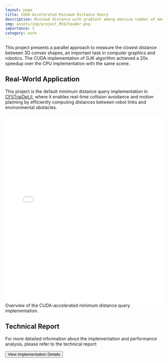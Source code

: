 ```yaml
---
layout: page
title: CUDA-Accelerated Minimum Distance Query
description: Minimum distance with gradient among massive number of meshes using CUDA
img: assets/img/project_MCD/header.png
importance: 3
category: work
---
```


This project presents a parallel approach to measure the closest distance between 3D convex shapes, an important task in computer graphics and robotics. The CUDA implementation of GJK algorithm achieved a 20x speedup over the CPU implementation with the same scene.

## Real-World Application

This project is the default minimum distance query implementation in [CFSTrajOpt.jl](https://github.com/bobobobosu/CFSTrajOpt.jl/blob/master/mcd/mcd.cu), where it enables real-time collision avoidance and motion planning by efficiently computing distances between robot links and environmental obstacles.



<div class="row mt-3">
    <div class="col-sm mt-3 mt-md-0">
        <iframe src="{{ site.baseurl }}/assets/pdf/min-dist-cuda/poster.pdf" width="100%" height="600" frameborder="0" allowfullscreen></iframe>
    </div>
</div>
<div class="caption">
    Overview of the CUDA-accelerated minimum distance query implementation.
</div>


## Technical Report

For more detailed information about the implementation and performance analysis, please refer to the technical report:

<div class="row justify-content-sm-center">
    <div class="col-sm-8 mt-3 mt-md-0">
        <a href="/assets/pdf/min-dist-cuda/report.pdf" target="_blank">
            <button class="btn btn-primary">View Implementation Details</button>
        </a>
    </div>
</div>